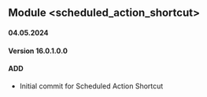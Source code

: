 ## Module <scheduled_action_shortcut>

#### 04.05.2024
#### Version 16.0.1.0.0
#### ADD

- Initial commit for Scheduled Action Shortcut
